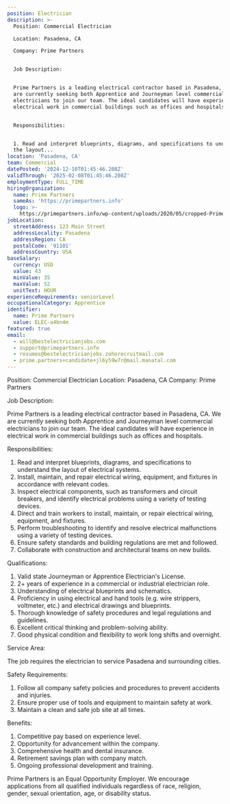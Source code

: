 ```yaml
---
position: Electrician
description: >-
  Position: Commercial Electrician

  Location: Pasadena, CA

  Company: Prime Partners


  Job Description:


  Prime Partners is a leading electrical contractor based in Pasadena, CA. We
  are currently seeking both Apprentice and Journeyman level commercial
  electricians to join our team. The ideal candidates will have experience in
  electrical work in commercial buildings such as offices and hospitals. 


  Responsibilities:


  1. Read and interpret blueprints, diagrams, and specifications to understand
  the layout...
location: 'Pasadena, CA'
team: Commercial
datePosted: '2024-12-10T01:45:46.208Z'
validThrough: '2025-02-08T01:45:46.208Z'
employmentType: FULL_TIME
hiringOrganization:
  name: Prime Partners
  sameAs: 'https://primepartners.info'
  logo: >-
    https://primepartners.info/wp-content/uploads/2020/05/cropped-Prime-Partners-Logo-NO-BG-1-1.png
jobLocation:
  streetAddress: 123 Main Street
  addressLocality: Pasadena
  addressRegion: CA
  postalCode: '91101'
  addressCountry: USA
baseSalary:
  currency: USD
  value: 43
  minValue: 35
  maxValue: 52
  unitText: HOUR
experienceRequirements: seniorLevel
occupationalCategory: Apprentice
identifier:
  name: Prime Partners
  value: ELEC-a4bn4m
featured: true
email:
  - will@bestelectricianjobs.com
  - support@primepartners.info
  - resumes@bestelectricianjobs.zohorecruitmail.com
  - prime.partners+candidate+jl6y59w7r@mail.manatal.com
---
```




Position: Commercial Electrician
Location: Pasadena, CA
Company: Prime Partners

Job Description:

Prime Partners is a leading electrical contractor based in Pasadena, CA. We are currently seeking both Apprentice and Journeyman level commercial electricians to join our team. The ideal candidates will have experience in electrical work in commercial buildings such as offices and hospitals. 

Responsibilities:

1. Read and interpret blueprints, diagrams, and specifications to understand the layout of electrical systems.
2. Install, maintain, and repair electrical wiring, equipment, and fixtures in accordance with relevant codes.
3. Inspect electrical components, such as transformers and circuit breakers, and identify electrical problems using a variety of testing devices.
4. Direct and train workers to install, maintain, or repair electrical wiring, equipment, and fixtures.
5. Perform troubleshooting to identify and resolve electrical malfunctions using a variety of testing devices.
6. Ensure safety standards and building regulations are met and followed.
7. Collaborate with construction and architectural teams on new builds.

Qualifications:

1. Valid state Journeyman or Apprentice Electrician's License.
2. 2+ years of experience in a commercial or industrial electrician role.
3. Understanding of electrical blueprints and schematics.
4. Proficiency in using electrical and hand tools (e.g. wire strippers, voltmeter, etc.) and electrical drawings and blueprints.
5. Thorough knowledge of safety procedures and legal regulations and guidelines.
6. Excellent critical thinking and problem-solving ability.
7. Good physical condition and flexibility to work long shifts and overnight.

Service Area:

The job requires the electrician to service Pasadena and surrounding cities.

Safety Requirements:

1. Follow all company safety policies and procedures to prevent accidents and injuries.
2. Ensure proper use of tools and equipment to maintain safety at work.
3. Maintain a clean and safe job site at all times.

Benefits:

1. Competitive pay based on experience level.
2. Opportunity for advancement within the company.
3. Comprehensive health and dental insurance.
4. Retirement savings plan with company match.
5. Ongoing professional development and training.

Prime Partners is an Equal Opportunity Employer. We encourage applications from all qualified individuals regardless of race, religion, gender, sexual orientation, age, or disability status.